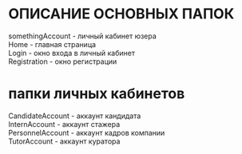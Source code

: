 # ОПИСАНИЕ ОСНОВНЫХ ПАПОК
somethingAccount - личный кабинет юзера <br>
Home - главная страница <br>
Login - окно входа в личный кабинет <br>
Registration - окно регистрации <br>

# папки личных кабинетов
CandidateAccount - аккаунт кандидата <br>
InternAccount - аккаунт стажера <br>
PersonnelAccount - аккаунт кадров компании <br>
TutorAccount - аккаунт куратора <br>



